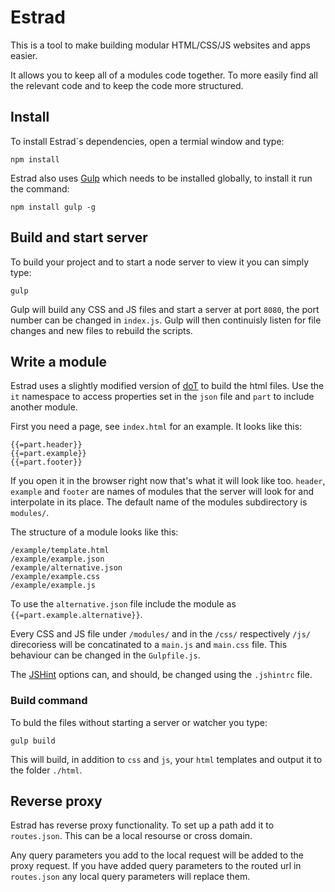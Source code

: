 Estrad
======

This is a tool to make building modular HTML/CSS/JS websites and apps easier.

It allows you to keep all of a modules code together. To more easily find all the relevant code and to keep the code more structured.

## Install
To install Estrad´s dependencies, open a termial window and type:
	
	npm install

Estrad also uses [Gulp][0] which needs to be installed globally, to install it run the command:

	npm install gulp -g
	
## Build and start server
To build your project and to start a node server to view it you can simply type:

	gulp
	
Gulp will build any CSS and JS files and start a server at port `8080`, the port number can be changed in `index.js`. Gulp will then continuisly listen for file changes and new files to rebuild the scripts.

## Write a module
Estrad uses a slightly modified version of [doT][2] to build the html files. Use the `it` namespace to access properties set in the `json` file and `part` to include another module.

First you need a page, see `index.html` for an example. It looks like this:

	{{=part.header}}
	{{=part.example}}
	{{=part.footer}}

If you open it in the browser right now that's what it will look like too. `header`, `example` and `footer` are names of modules that the server will look for and interpolate in its place. The default name of the modules subdirectory is `modules/`.

The structure of a module looks like this:

	/example/template.html
	/example/example.json
	/example/alternative.json	
	/example/example.css
	/example/example.js
	
To use the `alternative.json` file include the module as `{{=part.example.alternative}}`.

Every CSS and JS file under `/modules/` and in the `/css/` respectively `/js/` direcoriess will be concatinated to a `main.js` and `main.css` file.
This behaviour can be changed in the `Gulpfile.js`.

The [JSHint][1] options can, and should, be changed using the `.jshintrc` file.

### Build command
To buld the files without starting a server or watcher you type:

	gulp build

This will build, in addition to `css` and `js`, your `html` templates and output it to the folder `./html`.

## Reverse proxy
Estrad has reverse proxy functionality. To set up a path add it to `routes.json`. This can be a local resourse or cross domain.

Any query parameters you add to the local request will be added to the proxy request. If you have added query parameters to the routed url in `routes.json` any local query parameters will replace them.

[0]: https://github.com/gulpjs/gulp
[1]: https://github.com/jshint/jshint/
[2]: http://olado.github.io/doT/index.html
